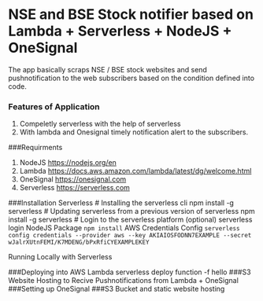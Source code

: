 # NSE and BSE Stock notifier based on Lambda + Serverless + NodeJS + OneSignal

The app basically scraps NSE / BSE stock websites and send pushnotification to the web subscribers based on the condition defined into code.

### Features of Application
1. Compeletly serverless with the help of serverless
2. With lambda and Onesignal timely notification alert to the subscribers.

###Requirments
1. NodeJS https://nodejs.org/en
2. Lambda https://docs.aws.amazon.com/lambda/latest/dg/welcome.html
3. OneSignal https://onesignal.com
4. Serverless https://serverless.com

###Installation
Serverless
    # Installing the serverless cli
    npm install -g serverless
    # Updating serverless from a previous version of serverless
    npm install -g serverless
    # Login to the serverless platform (optional)
    serverless login
NodeJS Package 
`npm install`
AWS Credentials Config
`serverless config credentials --provider aws --key AKIAIOSFODNN7EXAMPLE --secret wJalrXUtnFEMI/K7MDENG/bPxRfiCYEXAMPLEKEY`

Running Locally with Serverless

###Deploying into AWS Lambda
    serverless deploy function -f hello
###S3 Website Hosting to Recive Pushnotifications from Lambda + OneSignal
###Setting up OneSignal 
###S3 Bucket and static website hosting
